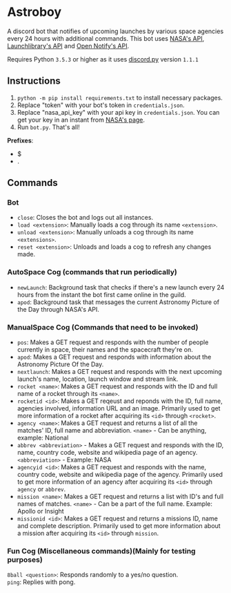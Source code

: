 Astroboy
=========

A discord bot that notifies of upcoming launches by various space agencies every 24 hours with additional commands. This bot uses  [NASA's API](https://api.nasa.gov/), [Launchlibrary's API](https://launchlibrary.net/docs/1.4/api.html) and [Open Notify's API](http://open-notify.org/Open-Notify-API/People-In-Space/).

Requires Python `3.5.3` or higher as it uses [discord.py](https://github.com/Rapptz/discord.py) version `1.1.1` 

## Instructions
1. `python -m pip install requirements.txt` to install necessary packages.  
2. Replace "token" with your bot's token in `credentials.json`.  
3. Replace "nasa_api_key" with your api key in `credentials.json`. You can get your key in an instant from [NASA's page](https://api.nasa.gov/index.html#apply-for-an-api-key). 
4. Run `bot.py`. That's all!  

**Prefixes**: 
* $ 
* .

## Commands

### Bot 
* `close`: Closes the bot and logs out all instances.
* `load <extension>`: Manually loads a cog through its name `<extension>`.
* `unload <extension>`: Manually unloads a cog through its name `<extensions>`.
* `reset <extension>`: Unloads and loads a cog to refresh any changes made.

### AutoSpace Cog (commands that run periodically)
* `newLaunch`: Background task that checks if there's a new launch every 24 hours from the instant the bot first came online in the guild.
* `apod`: Background task that messages the current Astronomy Picture of the Day through NASA's API.

### ManualSpace Cog (Commands that need to be invoked)
* `pos`: Makes a GET request and responds with the number of people currently in space, their names and the spacecraft they're on.
* `apod`: Makes a GET request and responds with information about the Astronomy Picture Of the Day.
* `nextlaunch`: Makes a GET request and responds with the next upcoming launch's name, location, launch window and stream link.
* `rocket <name>`: Makes a GET request and responds with the ID and full name of a rocket through its `<name>`.
* `rocketid <id>`: Makes a GET reqeust and reponds with the ID, full name, agencies involved, information URL and an image. Primarily used to get more information of a rocket after acquiring its `<id>` through `<rocket>`.
* `agency <name>`: Makes a GET request and returns a list of all the matches' ID, full name and abbreviation.
 `<name>` - Can be anything, example: National
* `abbrev <abbreviation>` - Makes a GET request and responds with the ID, name, country code, website and wikipedia page of an agency.
`<abbreviation>` - Example: NASA
* `agencyid <id>`: Makes a GET request and responds with the name, country code, website and wikipedia page of the agency. Primarily used to get more information of an agency after acquiring its `<id>` through `agency` or `abbrev`.
* `mission <name>`: Makes a GET request and returns a list with ID's and full names of matches. `<name>` - Can be a part of the full name. Example: Apollo or Insight
* `missionid <id>`: Makes a GET request and returns a missions ID, name and complete description. Primarily used to get more information about a mission after acquiring its `<id>` through `mission`.

### Fun Cog (Miscellaneous commands)(Mainly for testing purposes)
`8ball <question>`: Responds randomly to a yes/no question.  
`ping`: Replies with pong.
